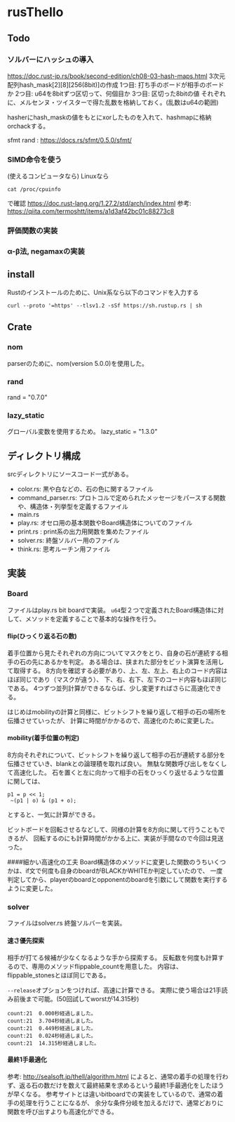 # rusThello

## Todo
### ソルバーにハッシュの導入
https://doc.rust-jp.rs/book/second-edition/ch08-03-hash-maps.html
3次元配列hash_mask[2][8][256(8bit)]の作成
1つ目: 打ち手のボードが相手のボードか
2つ目: u64を8bitずつ区切って、何個目か
3つ目: 区切った8bitの値
それぞれに、メルセンヌ・ツイスターで得た乱数を格納しておく。(乱数はu64の範囲)

hasherにhash_maskの値をもとにxorしたものを入れて、hashmapに格納orchackする。

sfmt rand : https://docs.rs/sfmt/0.5.0/sfmt/

### SIMD命令を使う
(使えるコンピュータなら)
Linuxなら
```
cat /proc/cpuinfo
```
で確認
https://doc.rust-lang.org/1.27.2/std/arch/index.html
参考: https://qiita.com/termoshtt/items/a1d3af42bc01c88273c8


### 評価関数の実装

### α-β法, negamaxの実装



## install
Rustのインストールのために、Unix系なら以下のコマンドを入力する

```
curl --proto '=https' --tlsv1.2 -sSf https://sh.rustup.rs | sh
```



## Crate
### nom
parserのために、nom(version 5.0.0)を使用した。
### rand
rand = "0.7.0"
### lazy_static
グローバル変数を使用するため。
lazy_static = "1.3.0"

## ディレクトリ構成
srcディレクトリにソースコード一式がある。
- color.rs: 黒や白などの、石の色に関するファイル
- command_parser.rs: プロトコルで定められたメッセージをパースする関数や、構造体・列挙型を定義するファイル
- main.rs
- play.rs: オセロ用の基本関数やBoard構造体についてのファイル
- print.rs : print系の出力用関数を集めたファイル
- solver.rs: 終盤ソルバー用のファイル
- think.rs: 思考ルーチン用ファイル

## 実装
### Board
ファイルはplay.rs
bit boardで実装。
`u64`型２つで定義されたBoard構造体に対して、メソッドを定義することで基本的な操作を行う。

#### flip(ひっくり返る石の数)
着手位置から見たそれぞれの方向についてマスクをとり、自身の石が連続する相手の石の先にあるかを判定。
ある場合は、挟まれた部分をビット演算を活用して取得する。
8方向を確認する必要があり、上、左、左上、右上のコード内容はほぼ同じであり（マスクが違う）、
下、右、右下、左下のコード内容もほぼ同じである。
4つずつ並列計算ができるならば、少し変更すればさらに高速化できる。

はじめはmobilityの計算と同様に、ビットシフトを繰り返して相手の石の場所を伝播させていったが、
計算に時間がかかるので、高速化のために変更した。

#### mobility(着手位置の判定)
8方向それぞれについて、ビットシフトを繰り返して相手の石が連続する部分を伝播させていき、blankとの論理積を取れば良い。
無駄な関数呼び出しをなくして高速化した。
石を置くと左に向かって相手の石をひっくり返せるような位置に関しては、
```
p1 = p << 1;
 ~(p1 | o) & (p1 + o);
```
とすると、一気に計算ができる。

ビットボードを回転させるなどして、同様の計算を8方向に関して行うこともできるが、
回転するのにも計算時間がかかる上に、実装が手間なので今回は見送った。


####細かい高速化の工夫
Board構造体のメソッドに変更した関数のうちいくつかは、if文で何度も自身のboardがBLACKかWHITEか判定していたので、
一度判定してから、playerのboardとopponentのboardを引数にして関数を実行するように変更した。



### solver
ファイルはsolver.rs
終盤ソルバーを実装。

#### 速さ優先探索
相手が打てる候補が少なくなるような手から探索する。
反転数を何度も計算するので、専用のメソッドflippable_countを用意した。
内容は、flippable_stonesとほぼ同じである。

`--release`オプションをつければ、高速に計算できる。
実際に使う場合は21手読み前後まで可能。(50回試してworstが14.315秒)
```
count:21  0.000秒経過しました。
count:21  3.704秒経過しました。
count:21  0.449秒経過しました。
count:21  0.024秒経過しました。
count:21  14.315秒経過しました。
```

#### 最終1手最適化
参考: http://sealsoft.jp/thell/algorithm.html
によると、通常の着手の処理を行わず、返る石の数だけを数えて最終結果を求めるという最終1手最適化をしたほうが早くなる。
参考サイトとは違いbitboardでの実装をしているので、通常の着手の処理を行うことになるが、
余分な条件分岐を加えるだけで、通常どおりに関数を呼び出すよりも高速化ができる。
